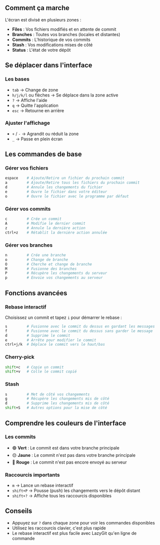 ## Comment ça marche 

L'écran est divisé en plusieurs zones :
- **Files** : Vos fichiers modifiés et en attente de commit
- **Branches** : Toutes vos branches (locales et distantes)
- **Commits** : L'historique de vos commits
- **Stash** : Vos modifications mises de côté
- **Status** : L'état de votre dépôt

## Se déplacer dans l'interface 

### Les bases 
- `tab` → Change de zone
- `h/j/k/l` ou flèches → Se déplace dans la zone active
- `?` → Affiche l'aide
- `q` → Quitte l'application
- `esc` → Retourne en arrière

### Ajuster l'affichage 
- `+` / `-` → Agrandit ou réduit la zone
- `_` → Passe en plein écran

## Les commandes de base 

### Gérer vos fichiers 

```bash
espace    # Ajoute/Retire un fichier du prochain commit
a         # Ajoute/Retire tous les fichiers du prochain commit
d         # Annule les changements du fichier
e         # Ouvre le fichier dans votre éditeur
o         # Ouvre le fichier avec le programme par défaut
```

### Gérer vos commits 

```bash
c         # Crée un commit
A         # Modifie le dernier commit
z         # Annule la dernière action
ctrl+z    # Rétablit la dernière action annulée
```

### Gérer vos branches 

```bash
n         # Crée une branche
o         # Change de branche
O         # Cherche et change de branche
M         # Fusionne des branches
P         # Récupère les changements du serveur
p         # Envoie vos changements au serveur
```

## Fonctions avancées 

### Rebase interactif 

Choisissez un commit et tapez `i` pour démarrer le rebase :

```bash
s         # Fusionne avec le commit du dessus en gardant les messages
f         # Fusionne avec le commit du dessus sans garder le message
d         # Supprime le commit
e         # Arrête pour modifier le commit
ctrl+j/k  # Déplace le commit vers le haut/bas
```

### Cherry-pick 

```bash
shift+c   # Copie un commit
shift+v   # Colle le commit copié
```

### Stash

```bash
s         # Met de côté vos changements
g         # Récupère les changements mis de côté
d         # Supprime les changements mis de côté
shift+S   # Autres options pour la mise de côté
```


## Comprendre les couleurs de l'interface

### Les commits
- 🟢 **Vert** : Le commit est dans votre branche principale
- 🟡 **Jaune** : Le commit n'est pas dans votre branche principale
- 🔴 **Rouge** : Le commit n'est pas encore envoyé au serveur

### Raccourcis importants 
- `m` → Lance un rebase interactif
- `shift+P` → Pousse (push) les changements vers le dépôt distant
- `shift+?` → Affiche tous les raccourcis disponibles

## Conseils 

- Appuyez sur `?` dans chaque zone pour voir les commandes disponibles
- Utilisez les raccourcis clavier, c'est plus rapide
- Le rebase interactif est plus facile avec LazyGit qu'en ligne de commande
